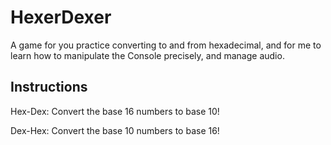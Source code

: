 # HexerDexer
A game for you practice converting to and from hexadecimal, and for me to learn how to manipulate the Console precisely, and manage audio.

## Instructions
Hex-Dex: Convert the base 16 numbers to base 10!

Dex-Hex: Convert the base 10 numbers to base 16!
